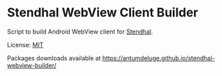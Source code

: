 
# Stendhal WebView Client Builder

Script to build Android WebView client for [Stendhal](https://stendhalgame.org/).

License: [MIT](LICENSE.txt)

Packages downloads available at https://antumdeluge.github.io/stendhal-webview-builder/
